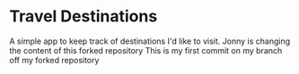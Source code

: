 # Travel Destinations

A simple app to keep track of destinations I'd like to visit.
Jonny is changing the content of this forked repository
This is my first commit on my branch off my forked repository
